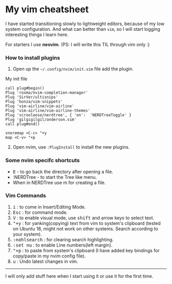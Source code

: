 # My vim cheatsheet
<!-- 14 June, 2020 -->
I have started transitioning slowly to lightweight editors, because of my low system configuration.
And what can better than `vim`, so I will start logging interesting things I learn here.

For starters I use **neovim**.
(PS: I will write this TIL through vim only :)

### How to install plugins
1. Open up the `~/.config/nvim/init.vim` file add the plugin.

My init file
```
call plug#begin()
Plug 'roxma/nvim-completion-manager'
Plug 'SirVer/ultisnips'
Plug 'honza/vim-snippets'
Plug 'vim-airline/vim-airline'
Plug 'vim-airline/vim-airline-themes'
Plug 'scrooloose/nerdtree', { 'on':  'NERDTreeToggle' }
Plug 'gilgigilgil/anderson.vim'
call plug#end()

vnoremap <C-c> "+y
map <C-v> "+p
```

2. Open nvim, use `:PlugInstall` to install the new plugins.

### Some nvim specifc shortcuts

- <kbd>E</kbd> - to go back the directory after opening a file.
- </kbd>:NERDTree</kbd> - to start the Tree like menu.
- When in NERDTree use </kbd>m</kbd> for creating a file.

### Vim Commands

1. <kbd>i</kbd> : to come in Insert/Editing Mode.
2. <kbd>Esc</kbd> : for command mode. 
3. <kbd>V</kbd> : to enable visual mode, use <kbd>shift</kbd> and arrow keys to select text.
4. <kbd>"+y</kbd> : for yanking(copying) text from vim to system's clipboard (tested on Ubuntu 18, might not work on other systems. Search according to your system).
5. <kbd>:nohlsearch</kbd> : for clearing search highlighting.
6. <kbd>:set nu</kbd> : to enable Line numbers(left margin).
7. <kbd>"+p</kbd> : to paste from system's clipboard (I have added key bindings for copy/paste in my nvim config file).
8. <kbd>u</kbd> : Undo latest changes in vim.


---
I will only add stuff here when I start using it or use it for the first time.

